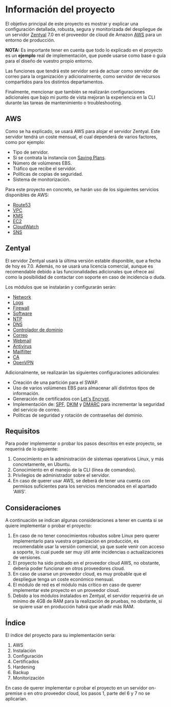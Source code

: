 # Información del proyecto

El objetivo principal de este proyecto es mostrar y explicar una configuración detallada, robusta, segura y monitorizada del despliegue de un servidor [Zentyal] 7.0 en el proveedor de cloud de Amazon [AWS] para un entorno de producción.

**NOTA:** Es importante tener en cuenta que todo lo explicado en el proyecto es un **ejemplo** real de implementación, que puede usarse como base o guía para el diseño de vuestro propio entorno.

[Zentyal]: https://zentyal.com/
[AWS]: https://aws.amazon.com/es/what-is-aws/

Las funciones que tendrá este servidor será de actuar como servidor de correo para la organización y adicionalmente, como servidor de recursos compartidos para los distintos departamentos.

Finalmente, mencionar que también se realizarán configuraciones adicionales que bajo mi punto de vista mejoran la experiencia en la CLI durante las tareas de mantenimiento o troubleshooting.

## AWS

Como se ha explicado, se usará AWS para alojar el servidor Zentyal. Este servidor tendrá un coste mensual, el cual dependerá de varios factores, como por ejemplo:

* Tipo de servidor.
* Si se contrata la instancia con [Saving Plans].
* Número de volúmenes EBS.
* Tráfico que recibe el servidor.
* Políticas de copias de seguridad.
* Sistema de monitorización.

[Saving plans]: https://aws.amazon.com/es/savingsplans/

Para este proyecto en concreto, se harán uso de los siguientes servicios disponibles de AWS:

* [Route53](https://docs.aws.amazon.com/es_es/Route53/latest/DeveloperGuide/Welcome.html)
* [VPC](https://docs.aws.amazon.com/es_es/vpc/latest/userguide/what-is-amazon-vpc.html)
* [KMS](https://aws.amazon.com/es/kms/)
* [EC2](https://docs.aws.amazon.com/es_es/AWSEC2/latest/UserGuide/concepts.html)
* [CloudWatch](https://docs.aws.amazon.com/es_es/AmazonCloudWatch/latest/monitoring/WhatIsCloudWatch.html)
* [SNS](https://docs.aws.amazon.com/es_es/sns/latest/dg/welcome.html)

## Zentyal

El servidor Zentyal usará la última versión estable disponible, que a fecha de hoy es 7.0. Además, no se usará una licencia comercial, aunque es recomendable debido a las funcionalidades adicionales que ofrece así como la posibilidad de contactar con soporte en caso de incidencia o duda.

Los módulos que se instalarán y configurarán serán:

* [Network](https://doc.zentyal.org/en/firststeps.html#network-configuration-with-zentyal)
* [Logs](https://doc.zentyal.org/en/logs.html)
* [Firewall](https://doc.zentyal.org/es/firewall.html)
* [Software](https://doc.zentyal.org/es/software.html)
* [NTP](https://doc.zentyal.org/es/ntp.html)
* [DNS](https://doc.zentyal.org/es/dns.html)
* [Controlador de dominio](https://doc.zentyal.org/es/directory.html)
* [Correo](https://doc.zentyal.org/es/mail.html)
* [Webmail](https://doc.zentyal.org/es/mail.html#cliente-de-webmail)
* [Antivirus](https://doc.zentyal.org/es/antivirus.html)
* [Mailfilter](https://doc.zentyal.org/es/mailfilter.html)
* [CA](https://doc.zentyal.org/es/ca.html)
* [OpenVPN](https://doc.zentyal.org/es/vpn.html)

Adicionalmente, se realizarán las siguientes configuraciones adicionales:

* Creación de una partición para el SWAP.
* Uso de varios volúmenes EBS para almacenar allí distintos tipos de información.
* Generación de certificados con [Let's Encrypt].
* Implementación de: [SPF], [DKIM] y [DMARC] para incrementar la seguridad del servicio de correo.
* Políticas de seguridad y rotación de contraseñas del dominio.

[Let's Encrypt]: https://letsencrypt.org/es/
[SPF]: https://support.google.com/a/answer/33786?hl=es-419
[DKIM]: https://support.google.com/a/answer/174124?hl=es-419
[DMARC]: https://support.google.com/a/answer/2466580?hl=es

## Requisitos

Para poder implementar o probar los pasos descritos en este proyecto, se requerirá de lo siguiente:

1. Conocimiento en la administración de sistemas operativos Linux, y más concretamente, en Ubuntu.
2. Conocimiento en el manejo de la CLI (línea de comandos).
3. Privilegios de administrador sobre el servidor.
4. En caso de querer usar AWS, se deberá de tener una cuenta con permisos suficientes para los servicios mencionados en el apartado 'AWS'.

## Consideraciones

A continuación se indican algunas consideraciones a tener en cuenta si se quiere implementar o probar el proyecto:

1. En caso de no tener conocimientos robustos sobre Linux pero querer implementarlo para vuestra organización en producción, es recomendable usar la versión comercial, ya que suele venir con acceso a soporte, lo cual puede ser muy útil ante incidencias o actualizaciones de versiones.
2. El proyecto ha sido probado en el proveedor cloud AWS, no obstante, debería poder funcionar en otros proveedores cloud.
3. En caso de usarse un proveedor cloud, es muy probable que el despliegue tenga un coste económico mensual.
4. El módulo de red es el módulo más crítico en caso de querer implementar este proyecto en un proveedor cloud.
5. Debido a los módulos instalados en Zentyal, el servidor requerirá de un mínimo de 4GB de RAM para la realización de pruebas, no obstante, si se quiere usar en producción habrá que añadir más RAM.

## Índice

El índice del proyecto para su implementación sería:

1. AWS
2. Instalación
3. Configuración
4. Certificados
5. Hardening
6. Backup
7. Monitorización

En caso de querer implementar o probar el proyecto en un servidor on-premise o en otro proveedor cloud, los pasos 1, parte del 6 y 7 no se aplicarían.
